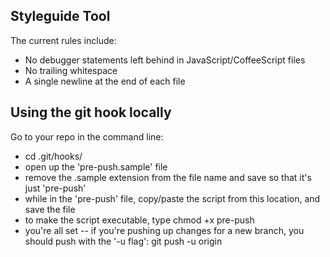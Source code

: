 ## Styleguide Tool ##  

The current rules include:  

* No debugger statements left behind in JavaScript/CoffeeScript files
* No trailing whitespace
* A single newline at the end of each file

## Using the git hook locally ##

Go to your repo in the command line:  

* cd .git/hooks/
* open up the 'pre-push.sample' file
* remove the .sample extension from the file name and save so that it's just 'pre-push'
* while in the 'pre-push' file, copy/paste the script from this location, and save the file
* to make the script executable, type chmod +x pre-push
* you're all set -- if you're pushing up changes for a new branch, you should push with the '-u flag':
	git push -u origin <your-new-branch-name>

